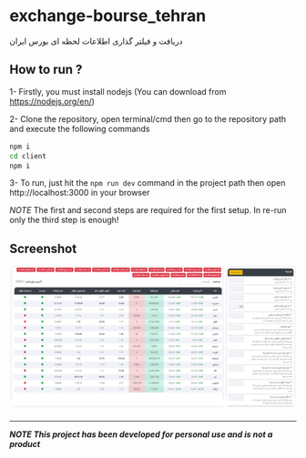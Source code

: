 # exchange-bourse_tehran
دریافت و فیلتر گذاری اطلاعات لحظه ای بورس ایران


## How to run ?
1- Firstly, you must install nodejs (You can download from https://nodejs.org/en/)

2- Clone the repository, open terminal/cmd then go to the repository path and execute the following commands

```bash
npm i
cd client
npm i
```

3- To run, just hit the ``` npm run dev ``` command in the project path then open http://localhost:3000 in your browser


*NOTE* The first and second steps are required for the first setup. In re-run only the third step is enough!

## Screenshot

![اطلاعات لحظه ای بورس تهران و ایران](https://github.com/hamedk9776/exchange-bourse_tehran/blob/main/client/public/assets/images/screencapture.png?raw=true)

---
***NOTE This project has been developed
for personal use and is not a product***